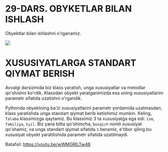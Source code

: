# 29-DARS. OBYKETLAR BILAN ISHLASH

Obyektlar bilan ishlashni o'rganamiz.

![](https://gblobscdn.gitbook.com/assets%2F-MGbkqs1tROquIT6oqUs%2F-Mc-5yGQPZTBaGoehQdL%2F-Mc-7xpq4Puu3KEjmT0R%2FSD_YT_TG_logo_mini.png?alt=media&token=929fe67b-ec12-4f63-b33e-e9c5e3d8ad09)

# XUSUSIYATLARGA STANDART QIYMAT BERISH

Avvalgi darsizmida biz klass yaratish, unga xususiyatlar va metodlar qo'shishni ko'rdik. Klassdan obyekt yaratganimizda esa uning xususiyatlarini parametr sifatida uzatishni o'rgandik.

Pythonda obyektning ba'zi xususiyatlarini parametr yordamida uzatmasdan, klass yaratishda unga standart qiymat berib ketishimiz mumkin. Keling, `Talaba` klassimizga qaytamiz. Bu klassimiz 3 ta xususiyatga ega edi: `ism`, `familiya`, `tyil`. Biz yana bitta qo'shimcha, `bosqich` nomli xususiyat qo'shamiz, va unga standart qiymat sifatida `1` beramiz, e'tibor qiling bu xususiyat obyekt yaratilishida parametr sifatida uzatilmaydi.

Batafsil: https://youtu.be/wWMGRlLTw48
